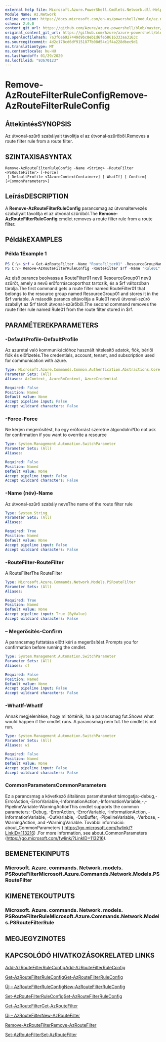 ```yaml
---
external help file: Microsoft.Azure.PowerShell.Cmdlets.Network.dll-Help.xml
Module Name: Az.Network
online version: https://docs.microsoft.com/en-us/powershell/module/az.network/remove-azroutefilterruleconfig
schema: 2.0.0
content_git_url: https://github.com/Azure/azure-powershell/blob/master/src/Network/Network/help/Remove-AzRouteFilterRuleConfig.md
original_content_git_url: https://github.com/Azure/azure-powershell/blob/master/src/Network/Network/help/Remove-AzRouteFilterRuleConfig.md
ms.openlocfilehash: 7a3f6e6927449d9bc8eb1d6fe58616333aa3163c
ms.sourcegitcommit: 4d2c178cd6df9151877b08d54c1f4a228dbec9d1
ms.translationtype: MT
ms.contentlocale: hu-HU
ms.lasthandoff: 01/29/2020
ms.locfileid: "93670123"
---
```

# <span data-ttu-id="78c55-101">Remove-AzRouteFilterRuleConfig</span><span class="sxs-lookup"><span data-stu-id="78c55-101">Remove-AzRouteFilterRuleConfig</span></span>

## <span data-ttu-id="78c55-102">Áttekintés</span><span class="sxs-lookup"><span data-stu-id="78c55-102">SYNOPSIS</span></span>
<span data-ttu-id="78c55-103">Az útvonal-szűrő szabályait távolítja el az útvonal-szűrőből.</span><span class="sxs-lookup"><span data-stu-id="78c55-103">Removes a route filter rule from a route filter.</span></span>

## <span data-ttu-id="78c55-104">SZINTAXISA</span><span class="sxs-lookup"><span data-stu-id="78c55-104">SYNTAX</span></span>

```
Remove-AzRouteFilterRuleConfig -Name <String> -RouteFilter <PSRouteFilter> [-Force]
 [-DefaultProfile <IAzureContextContainer>] [-WhatIf] [-Confirm] [<CommonParameters>]
```

## <span data-ttu-id="78c55-105">Leírás</span><span class="sxs-lookup"><span data-stu-id="78c55-105">DESCRIPTION</span></span>
<span data-ttu-id="78c55-106">A **Remove-AzRouteFilterRuleConfig** parancsmag az útvonaltervezés szabályait távolítja el az útvonal szűrőből.</span><span class="sxs-lookup"><span data-stu-id="78c55-106">The **Remove-AzRouteFilterRuleConfig** cmdlet removes a route filter rule from a route filter.</span></span>

## <span data-ttu-id="78c55-107">Példák</span><span class="sxs-lookup"><span data-stu-id="78c55-107">EXAMPLES</span></span>

### <span data-ttu-id="78c55-108">Példa 1</span><span class="sxs-lookup"><span data-stu-id="78c55-108">Example 1</span></span>
```powershell
PS C:\> $rf = Get-AzRouteFilter -Name "RouteFilter01" -ResourceGroupName "ResourceGroup01"
PS C:\> Remove-AzRouteFilterRuleConfig -RouteFilter $rf -Name "Rule01"
```

<span data-ttu-id="78c55-109">Az első parancs beolvassa a RouteFilter01 nevű ResourceGroup01 nevű szűrőt, amely a nevű erőforráscsoporthoz tartozik, és a $rf változóban tárolja.</span><span class="sxs-lookup"><span data-stu-id="78c55-109">The first command gets a route filter named RouteFilter01 that belongs to the resource group named ResourceGroup01 and stores it in the $rf variable.</span></span>
<span data-ttu-id="78c55-110">A második parancs eltávolítja a Rule01 nevű útvonal-szűrő szabályt az $rf tárolt útvonal-szűrőből.</span><span class="sxs-lookup"><span data-stu-id="78c55-110">The second command removes the route filter rule named Rule01 from the route filter stored in $rf.</span></span>

## <span data-ttu-id="78c55-111">PARAMÉTEREK</span><span class="sxs-lookup"><span data-stu-id="78c55-111">PARAMETERS</span></span>

### <span data-ttu-id="78c55-112">-DefaultProfile</span><span class="sxs-lookup"><span data-stu-id="78c55-112">-DefaultProfile</span></span>
<span data-ttu-id="78c55-113">Az azuretal való kommunikációhoz használt hitelesítő adatok, fiók, bérlői fiók és előfizetés.</span><span class="sxs-lookup"><span data-stu-id="78c55-113">The credentials, account, tenant, and subscription used for communication with azure.</span></span>

```yaml
Type: Microsoft.Azure.Commands.Common.Authentication.Abstractions.Core.IAzureContextContainer
Parameter Sets: (All)
Aliases: AzContext, AzureRmContext, AzureCredential

Required: False
Position: Named
Default value: None
Accept pipeline input: False
Accept wildcard characters: False
```

### <span data-ttu-id="78c55-114">-Force</span><span class="sxs-lookup"><span data-stu-id="78c55-114">-Force</span></span>
<span data-ttu-id="78c55-115">Ne kérjen megerősítést, ha egy erőforrást szeretne átgondolni?</span><span class="sxs-lookup"><span data-stu-id="78c55-115">Do not ask for confirmation if you want to overrite a resource</span></span>

```yaml
Type: System.Management.Automation.SwitchParameter
Parameter Sets: (All)
Aliases:

Required: False
Position: Named
Default value: None
Accept pipeline input: False
Accept wildcard characters: False
```

### <span data-ttu-id="78c55-116">-Name (név)</span><span class="sxs-lookup"><span data-stu-id="78c55-116">-Name</span></span>
<span data-ttu-id="78c55-117">Az útvonal-szűrő szabály neve</span><span class="sxs-lookup"><span data-stu-id="78c55-117">The name of the route filter rule</span></span>

```yaml
Type: System.String
Parameter Sets: (All)
Aliases:

Required: True
Position: Named
Default value: None
Accept pipeline input: False
Accept wildcard characters: False
```

### <span data-ttu-id="78c55-118">-RouteFilter</span><span class="sxs-lookup"><span data-stu-id="78c55-118">-RouteFilter</span></span>
<span data-ttu-id="78c55-119">A RouteFilter</span><span class="sxs-lookup"><span data-stu-id="78c55-119">The RouteFilter</span></span>

```yaml
Type: Microsoft.Azure.Commands.Network.Models.PSRouteFilter
Parameter Sets: (All)
Aliases:

Required: True
Position: Named
Default value: None
Accept pipeline input: True (ByValue)
Accept wildcard characters: False
```

### <span data-ttu-id="78c55-120">– Megerősítés</span><span class="sxs-lookup"><span data-stu-id="78c55-120">-Confirm</span></span>
<span data-ttu-id="78c55-121">A parancsmag futtatása előtt kéri a megerősítést.</span><span class="sxs-lookup"><span data-stu-id="78c55-121">Prompts you for confirmation before running the cmdlet.</span></span>

```yaml
Type: System.Management.Automation.SwitchParameter
Parameter Sets: (All)
Aliases: cf

Required: False
Position: Named
Default value: None
Accept pipeline input: False
Accept wildcard characters: False
```

### <span data-ttu-id="78c55-122">-WhatIf</span><span class="sxs-lookup"><span data-stu-id="78c55-122">-WhatIf</span></span>
<span data-ttu-id="78c55-123">Annak megjelenítése, hogy mi történik, ha a parancsmag fut.</span><span class="sxs-lookup"><span data-stu-id="78c55-123">Shows what would happen if the cmdlet runs.</span></span> <span data-ttu-id="78c55-124">A parancsmag nem fut.</span><span class="sxs-lookup"><span data-stu-id="78c55-124">The cmdlet is not run.</span></span>

```yaml
Type: System.Management.Automation.SwitchParameter
Parameter Sets: (All)
Aliases: wi

Required: False
Position: Named
Default value: None
Accept pipeline input: False
Accept wildcard characters: False
```

### <span data-ttu-id="78c55-125">CommonParameters</span><span class="sxs-lookup"><span data-stu-id="78c55-125">CommonParameters</span></span>
<span data-ttu-id="78c55-126">Ez a parancsmag a következő általános paramétereket támogatja:-debug,-ErrorAction,-ErrorVariable,-InformationAction,-InformationVariable,-,-PipelineVariable-WarningAction</span><span class="sxs-lookup"><span data-stu-id="78c55-126">This cmdlet supports the common parameters: -Debug, -ErrorAction, -ErrorVariable, -InformationAction, -InformationVariable, -OutVariable, -OutBuffer, -PipelineVariable, -Verbose, -WarningAction, and -WarningVariable.</span></span> <span data-ttu-id="78c55-127">További információ: about_CommonParameters ( https://go.microsoft.com/fwlink/?LinkID=113216) .</span><span class="sxs-lookup"><span data-stu-id="78c55-127">For more information, see about_CommonParameters (https://go.microsoft.com/fwlink/?LinkID=113216).</span></span>

## <span data-ttu-id="78c55-128">BEMENETEK</span><span class="sxs-lookup"><span data-stu-id="78c55-128">INPUTS</span></span>

### <span data-ttu-id="78c55-129">Microsoft. Azure. commands. Network. models. PSRouteFilter</span><span class="sxs-lookup"><span data-stu-id="78c55-129">Microsoft.Azure.Commands.Network.Models.PSRouteFilter</span></span>

## <span data-ttu-id="78c55-130">KIMENETEK</span><span class="sxs-lookup"><span data-stu-id="78c55-130">OUTPUTS</span></span>

### <span data-ttu-id="78c55-131">Microsoft. Azure. commands. Network. models. PSRouteFilterRule</span><span class="sxs-lookup"><span data-stu-id="78c55-131">Microsoft.Azure.Commands.Network.Models.PSRouteFilterRule</span></span>

## <span data-ttu-id="78c55-132">MEGJEGYZI</span><span class="sxs-lookup"><span data-stu-id="78c55-132">NOTES</span></span>

## <span data-ttu-id="78c55-133">KAPCSOLÓDÓ HIVATKOZÁSOK</span><span class="sxs-lookup"><span data-stu-id="78c55-133">RELATED LINKS</span></span>

[<span data-ttu-id="78c55-134">Add-AzRouteFilterRuleConfig</span><span class="sxs-lookup"><span data-stu-id="78c55-134">Add-AzRouteFilterRuleConfig</span></span>](./Add-AzRouteFilterRuleConfig.md)

[<span data-ttu-id="78c55-135">Get-AzRouteFilterRuleConfig</span><span class="sxs-lookup"><span data-stu-id="78c55-135">Get-AzRouteFilterRuleConfig</span></span>](./Get-AzRouteFilterRuleConfig.md)

[<span data-ttu-id="78c55-136">Új – AzRouteFilterRuleConfig</span><span class="sxs-lookup"><span data-stu-id="78c55-136">New-AzRouteFilterRuleConfig</span></span>](./New-AzRouteFilterRuleConfig.md)

[<span data-ttu-id="78c55-137">Set-AzRouteFilterRuleConfig</span><span class="sxs-lookup"><span data-stu-id="78c55-137">Set-AzRouteFilterRuleConfig</span></span>](./Set-AzRouteFilterRuleConfig.md)

[<span data-ttu-id="78c55-138">Get-AzRouteFilter</span><span class="sxs-lookup"><span data-stu-id="78c55-138">Get-AzRouteFilter</span></span>](./Get-AzRouteFilter.md)

[<span data-ttu-id="78c55-139">Új – AzRouteFilter</span><span class="sxs-lookup"><span data-stu-id="78c55-139">New-AzRouteFilter</span></span>](./New-AzRouteFilter.md)

[<span data-ttu-id="78c55-140">Remove-AzRouteFilter</span><span class="sxs-lookup"><span data-stu-id="78c55-140">Remove-AzRouteFilter</span></span>](./Remove-AzRouteFilter.md)

[<span data-ttu-id="78c55-141">Set-AzRouteFilter</span><span class="sxs-lookup"><span data-stu-id="78c55-141">Set-AzRouteFilter</span></span>](./Set-AzRouteFilter.md)
